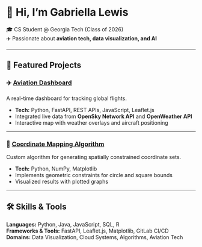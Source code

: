 # 👋 Hi, I’m Gabriella Lewis  

🎓 CS Student @ Georgia Tech (Class of 2026)  
✈️ Passionate about **aviation tech, data visualization, and AI**  

---

## 📂 Featured Projects  

### ✈️ [Aviation Dashboard](https://github.com/gabriella-lewis/flight-dashboard)  
A real-time dashboard for tracking global flights.  
- **Tech:** Python, FastAPI, REST APIs, JavaScript, Leaflet.js  
- Integrated live data from **OpenSky Network API** and **OpenWeather API**  
- Interactive map with weather overlays and aircraft positioning  

---

### 📐 [Coordinate Mapping Algorithm](https://github.com/gabriella-lewis/coordinate-mapping-mapLab)  
Custom algorithm for generating spatially constrained coordinate sets.  
- **Tech:** Python, NumPy, Matplotlib  
- Implements geometric constraints for circle and square bounds  
- Visualized results with plotted graphs  

---

## 🛠️ Skills & Tools  
**Languages:** Python, Java, JavaScript, SQL, R  
**Frameworks & Tools:** FastAPI, Leaflet.js, Matplotlib, GitLab CI/CD  
**Domains:** Data Visualization, Cloud Systems, Algorithms, Aviation Tech  

